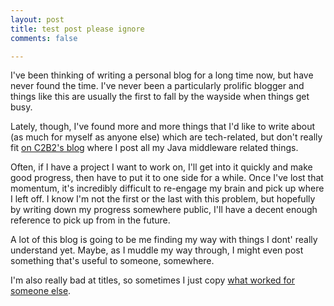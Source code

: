 ```yaml
---
layout: post
title: test post please ignore
comments: false

---
```


I've been thinking of writing a personal blog for a long time now, but have never found the time. I've never been a particularly prolific blogger and things like this are usually the first to fall by the wayside when things get busy.

Lately, though, I've found more and more things that I'd like to write about (as much for myself as anyone else) which are tech-related, but don't really fit [on C2B2's blog](http://blog.c2b2.co.uk) where I post all my Java middleware related things.

Often, if I have a project I want to work on, I'll get into it quickly and make good progress, then have to put it to one side for a while. Once I've lost that momentum, it's incredibly difficult to re-engage my brain and pick up where I left off. I know I'm not the first or the last with this problem, but hopefully by writing down my progress somewhere public, I'll have a decent enough reference to pick up from in the future.

A lot of this blog is going to be me finding my way with things I dont' really understand yet. Maybe, as I muddle my way through, I might even post something that's useful to someone, somewhere.

I'm also really bad at titles, so sometimes I just copy [what worked for someone else](http://www.reddit.com/r/pics/comments/92dd8/test_post_please_ignore/).

